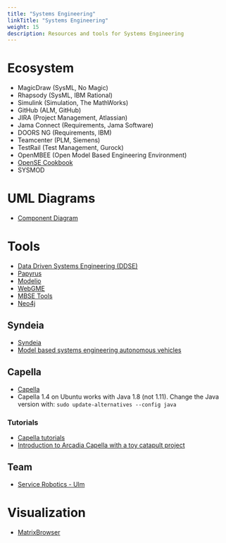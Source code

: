 ```yaml
---
title: "Systems Engineering"
linkTitle: "Systems Engineering"
weight: 15
description: Resources and tools for Systems Engineering
---
```


# Ecosystem
* MagicDraw (SysML, No Magic)
* Rhapsody (SysML, IBM Rational)
* Simulink (Simulation, The MathWorks)
* GitHub (ALM, GitHub)
* JIRA (Project Management, Atlassian)
* Jama Connect (Requirements, Jama Software)
* DOORS NG (Requirements, IBM)
* Teamcenter (PLM, Siemens)
* TestRail (Test Management, Gurock)
* OpenMBEE (Open Model Based Engineering Environment)
* [OpenSE Cookbook](http://mbse.gfse.de/documents/faq.html)
* SYSMOD

# UML Diagrams
* [Component Diagram](https://www.uml-diagrams.org/component-diagrams-reference.html)

# Tools
* [Data Driven Systems Engineering (DDSE)](https://www.valispace.com/hardware-engineering-ddse/)
* [Papyrus](https://www.eclipse.org/papyrus/)
* [Modelio](https://www.modelio.org/)
* [WebGME](https://github.com/webgme)
* [MBSE Tools](https://mbse4u.com/sysml-tools/)
* [Neo4j](https://neo4j.com/developer/get-started/)

## Syndeia
* [Syndeia](http://intercax.com/products/syndeia/)
* [Model based systems engineering autonomous vehicles](http://intercax.com/2018/01/11/model-based-systems-engineering-autonomous-vehicles-part-1/)

## Capella

* [Capella](https://www.eclipse.org/capella/)
* Capella 1.4 on Ubuntu works with Java 1.8 (not 1.11). Change the Java version with: `sudo update-alternatives --config java`

### Tutorials
* [Capella tutorials](https://esd.sutd.edu.sg/40014-capella-tutorial/)
* [Introduction to Arcadia Capella with a toy catapult project](https://youtu.be/K4eU8nj1nok)

## Team
* [Service Robotics - Ulm](http://www.servicerobotik-ulm.de/wpr/projects/)

# Visualization
* [MatrixBrowser](https://sourceforge.net/projects/matrixbrowser/)
